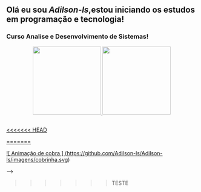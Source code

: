 
##  Olá eu sou _*Adilson-ls*_,estou iniciando os estudos em programação e tecnologia!
 
### Curso Analise e Desenvolvimento de Sistemas!

<div align = "center">
  <a href="https://github.com/Adilson-ls">
  <img height = "180em" src = "https://github-readme-stats.vercel.app/api?username=Adilson-ls&show_icons=true&theme=dracula&include_all_commits=true&count_private=true" />
  <img height = "180em" src = "https://github-readme-stats.vercel.app/api/top-langs/?username=Adilson-ls&layout=compact&langs_count=6&theme=dracula" /> 
</div>

##
<<<<<<< HEAD

=======
 
 ![ Animação de cobra ] (https://github.com/Adilson-ls/Adilson-ls/imagens/cobrinha.svg)
 
 
-->
>>>>>>> TESTE
